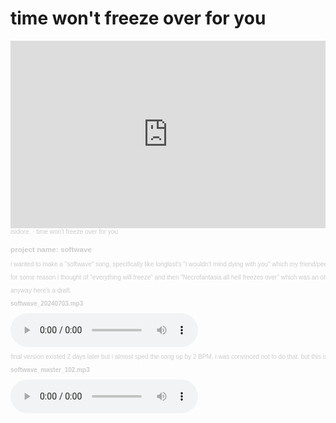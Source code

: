 # time won't freeze over for you

<iframe width="100%" height="300" scrolling="no" frameborder="no" allow="autoplay" src="https://w.soundcloud.com/player/?url=https%3A//api.soundcloud.com/tracks/1863886275&color=%23ff5500&auto_play=false&hide_related=false&show_comments=true&show_user=true&show_reposts=false&show_teaser=true&visual=true"></iframe><div style="font-size: 10px; color: #cccccc;line-break: anywhere;word-break: normal;overflow: hidden;white-space: nowrap;text-overflow: ellipsis; font-family: Interstate,Lucida Grande,Lucida Sans Unicode,Lucida Sans,Garuda,Verdana,Tahoma,sans-serif;font-weight: 100;"><a href="https://soundcloud.com/isidoredot" title="isidore." target="_blank" style="color: #cccccc; text-decoration: none;">isidore.</a> · <a href="https://soundcloud.com/isidoredot/time-wont-freeze-over-for-you" title="time won&#x27;t freeze over for you" target="_blank" style="color: #cccccc; text-decoration: none;">time won&#x27;t freeze over for you</a>

### project name: softwave

i wanted to make a "softwave" song, specifically like longlost's
"i wouldn't mind dying with you" which my friend/peer had choreographed and i
thought it was awesome. that's basically it.

for some reason i thought of "everything will freeze" and then
"Necrofantasia all hell freezes over" which was an old black MIDI that i still
have.

anyway here's a draft.

**softwave_20240703.mp3**

<audio controls src="audio/softwave_20240703.mp3">
error: your browser couldn't load the audio
</audio>

final version existed 2 days later but i almost sped the song up by 2 BPM. i
was convinced not to do that. but this is what it sounded like

**softwave_master_102.mp3**

<audio controls src="audio/softwave_master_102.mp3">
error: your browser couldn't load the audio
</audio>
